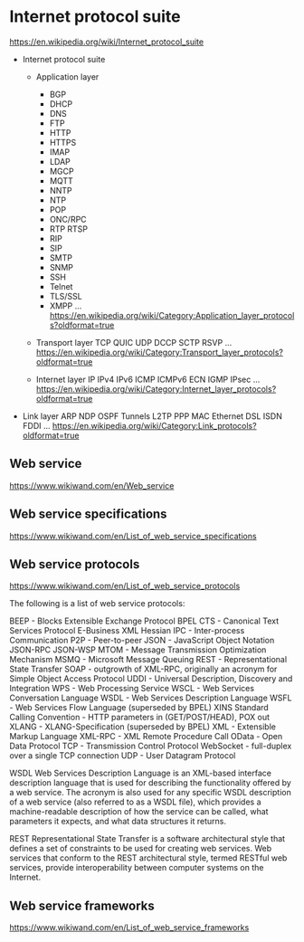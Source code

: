 # Internet protocol suite

https://en.wikipedia.org/wiki/Internet_protocol_suite


* Internet protocol suite
  * Application layer
    - BGP
    - DHCP
    - DNS
    - FTP
    - HTTP
    - HTTPS
    - IMAP
    - LDAP
    - MGCP
    - MQTT
    - NNTP
    - NTP
    - POP
    - ONC/RPC
    - RTP RTSP
    - RIP
    - SIP
    - SMTP
    - SNMP
    - SSH
    - Telnet
    - TLS/SSL 
    - XMPP
    ...
    https://en.wikipedia.org/wiki/Category:Application_layer_protocols?oldformat=true

  * Transport layer
    TCP QUIC UDP DCCP SCTP RSVP
    ...
    https://en.wikipedia.org/wiki/Category:Transport_layer_protocols?oldformat=true
  
  * Internet layer
    IP IPv4 IPv6 ICMP ICMPv6 ECN IGMP IPsec
    ...
    https://en.wikipedia.org/wiki/Category:Internet_layer_protocols?oldformat=true
 
 *  Link layer
    ARP NDP OSPF Tunnels L2TP PPP MAC Ethernet DSL ISDN FDDI
    ...
    https://en.wikipedia.org/wiki/Category:Link_protocols?oldformat=true
    
    
## Web service
https://www.wikiwand.com/en/Web_service


## Web service specifications
https://www.wikiwand.com/en/List_of_web_service_specifications


## Web service protocols
https://www.wikiwand.com/en/List_of_web_service_protocols

The following is a list of web service protocols:

BEEP - Blocks Extensible Exchange Protocol
BPEL
CTS - Canonical Text Services Protocol
E-Business XML
Hessian
IPC - Inter-process Communication
P2P - Peer-to-peer
JSON - JavaScript Object Notation
JSON-RPC
JSON-WSP
MTOM - Message Transmission Optimization Mechanism
MSMQ - Microsoft Message Queuing
REST - Representational State Transfer
SOAP - outgrowth of XML-RPC, originally an acronym for Simple Object Access Protocol
UDDI - Universal Description, Discovery and Integration
WPS - Web Processing Service
WSCL - Web Services Conversation Language
WSDL - Web Services Description Language
WSFL - Web Services Flow Language (superseded by BPEL)
XINS Standard Calling Convention - HTTP parameters in (GET/POST/HEAD), POX out
XLANG - XLANG-Specification (superseded by BPEL)
XML - Extensible Markup Language
XML-RPC - XML Remote Procedure Call
OData - Open Data Protocol
TCP - Transmission Control Protocol
WebSocket - full-duplex over a single TCP connection
UDP - User Datagram Protocol



WSDL
Web Services Description Language is an XML-based interface description language that is used for describing the functionality offered by a web service. The acronym is also used for any specific WSDL description of a web service (also referred to as a WSDL file), which provides a machine-readable description of how the service can be called, what parameters it expects, and what data structures it returns.

REST
Representational State Transfer is a software architectural style that defines a set of constraints to be used for creating web services. Web services that conform to the REST architectural style, termed RESTful web services, provide interoperability between computer systems on the Internet.


## Web service frameworks
https://www.wikiwand.com/en/List_of_web_service_frameworks
